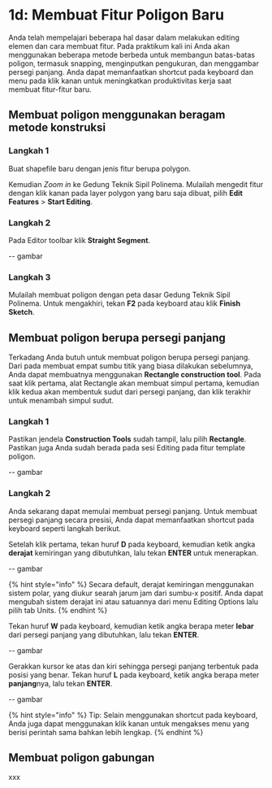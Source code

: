 # 1d: Membuat Fitur Poligon Baru

Anda telah mempelajari beberapa hal dasar dalam melakukan editing elemen dan cara membuat fitur. Pada praktikum kali ini Anda akan menggunakan beberapa metode berbeda untuk membangun batas-batas poligon, termasuk snapping, menginputkan pengukuran, dan menggambar persegi panjang. Anda dapat memanfaatkan shortcut pada keyboard dan menu pada klik kanan untuk meningkatkan produktivitas kerja saat membuat fitur-fitur baru.

## Membuat poligon menggunakan beragam metode konstruksi

### Langkah 1

Buat shapefile baru dengan jenis fitur berupa polygon.

Kemudian _Zoom in_ ke Gedung Teknik Sipil Polinema. Mulailah mengedit fitur dengan klik kanan pada layer polygon yang baru saja dibuat, pilih **Edit Features** &gt; **Start Editing**.

### Langkah 2

Pada Editor toolbar klik **Straight Segment**.

-- gambar

### Langkah 3

Mulailah membuat poligon dengan peta dasar Gedung Teknik Sipil Polinema. Untuk mengakhiri, tekan **F2** pada keyboard atau klik **Finish Sketch**.

## Membuat poligon berupa persegi panjang

Terkadang Anda butuh untuk membuat poligon berupa persegi panjang. Dari pada membuat empat sumbu titik yang biasa dilakukan sebelumnya, Anda dapat membuatnya menggunakan **Rectangle construction tool**. Pada saat klik pertama, alat Rectangle akan membuat simpul pertama, kemudian klik kedua akan membentuk sudut dari persegi panjang, dan klik terakhir untuk menambah simpul sudut.

### Langkah 1

Pastikan jendela **Construction Tools** sudah tampil, lalu pilih **Rectangle**. Pastikan juga Anda sudah berada pada sesi Editing pada fitur template poligon.

-- gambar

### Langkah 2

Anda sekarang dapat memulai membuat persegi panjang. Untuk membuat persegi panjang secara presisi, Anda dapat memanfaatkan shortcut pada keyboard seperti langkah berikut.

Setelah klik pertama, tekan huruf **D** pada keyboard, kemudian ketik angka **derajat** kemiringan yang dibutuhkan, lalu tekan **ENTER** untuk menerapkan.

-- gambar

{% hint style="info" %}
Secara default, derajat kemiringan menggunakan sistem polar, yang diukur searah jarum jam dari sumbu-x positif. Anda dapat mengubah sistem derajat ini atau satuannya dari menu Editing Options lalu pilih tab Units.
{% endhint %}

Tekan huruf **W** pada keyboard, kemudian ketik angka berapa meter **lebar** dari persegi panjang yang dibutuhkan, lalu tekan **ENTER**.

-- gambar

Gerakkan kursor ke atas dan kiri sehingga persegi panjang terbentuk pada posisi yang benar. Tekan huruf **L** pada keyboard, ketik angka berapa meter **panjang**nya, lalu tekan **ENTER**.

-- gambar

{% hint style="info" %}
Tip: Selain menggunakan shortcut pada keyboard, Anda juga dapat menggunakan klik kanan untuk mengakses menu yang berisi perintah sama bahkan lebih lengkap.
{% endhint %}

## Membuat poligon gabungan

xxx

